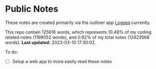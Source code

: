 # Public Notes

These notes are created primarily via the outliner app [Logseq](https://github.com/logseq/logseq) currently.

This repo contain 125616 words, which represents 10.48% of my coding related notes (1199052 words), and 0.92% of my total notes (12423568 words). **Last updated:** 2023-03-10 17:30:02. 

To do:

- [ ] Setup a web app to more easily read these notes

